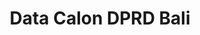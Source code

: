 ---
title: Data Calon DPRD Bali
organization: KPU REPUBLIK INDONESIA
notes: Data Calon DPRD Bali
resources:
  - name: CSV Data Calon DPRD Bali
    url: 'https://github.com/pemiluAPI/pemilu-data/raw/master/calon/2014/dprd_bali/calon-dprd_bali.csv'
    format: csv
category:
  - Calon
maintainer: ''
maintainer_email: ''
---